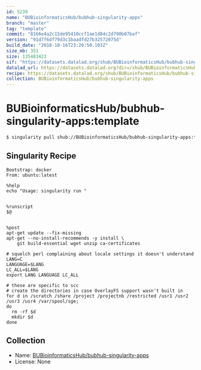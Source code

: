 ```yaml
---
id: 5239
name: "BUBioinformaticsHub/bubhub-singularity-apps"
branch: "master"
tag: "template"
commit: "8166e4a2c15de95410ccf1ae1d84c2d790b07baf"
version: "91d7f6df79d3c1baadfd27b32572075d"
build_date: "2018-10-16T23:20:50.103Z"
size_mb: 351
size: 135483423
sif: "https://datasets.datalad.org/shub/BUBioinformaticsHub/bubhub-singularity-apps/template/2018-10-16-8166e4a2-91d7f6df/91d7f6df79d3c1baadfd27b32572075d.simg"
datalad_url: https://datasets.datalad.org?dir=/shub/BUBioinformaticsHub/bubhub-singularity-apps/template/2018-10-16-8166e4a2-91d7f6df/
recipe: https://datasets.datalad.org/shub/BUBioinformaticsHub/bubhub-singularity-apps/template/2018-10-16-8166e4a2-91d7f6df/Singularity
collection: BUBioinformaticsHub/bubhub-singularity-apps
---
```


# BUBioinformaticsHub/bubhub-singularity-apps:template

```bash
$ singularity pull shub://BUBioinformaticsHub/bubhub-singularity-apps:template
```

## Singularity Recipe

```singularity
Bootstrap: docker
From: ubuntu:latest

%help
echo "Usage: singularity run "


%runscript
$@


%post
apt-get update --fix-missing
apt-get --no-install-recommends -y install \
    git build-essential wget unzip ca-certificates

# squelch perl complaining about locale settings it doesn't understand
LANG=C
LANGUAGE=$LANG
LC_ALL=$LANG
export LANG LANGUAGE LC_ALL

# these are specific to scc
# create the directories in case OverlayFS support wasn't built in
for d in /scratch /share /project /projectnb /restricted /usr1 /usr2 /usr3 /usr4 /var/spool/sge;
do
  rm -rf $d
  mkdir $d
done
```

## Collection

 - Name: [BUBioinformaticsHub/bubhub-singularity-apps](https://github.com/BUBioinformaticsHub/bubhub-singularity-apps)
 - License: None

